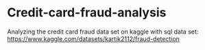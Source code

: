 # Credit-card-fraud-analysis
Analyzing the credit card fraud data set on kaggle with sql
data set: https://www.kaggle.com/datasets/kartik2112/fraud-detection
